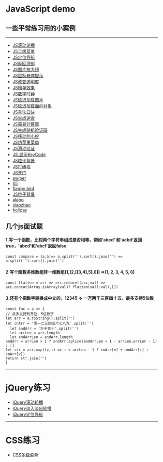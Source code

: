 # JavaScript demo
## 一些平常练习用的小案例
-------------------
- [JS滚动论播](https://ashayx.github.io/JavaScript-demo/JavaScript练手项目/JS滚动轮播.html)
- [JS二级菜单](https://ashayx.github.io/JavaScript-demo/JavaScript练手项目/JS多级菜单.html)
- [JS定位导航](https://ashayx.github.io/JavaScript-demo/JavaScript练手项目/JS定位导航.html)
- [JS返回顶部](https://ashayx.github.io/JavaScript-demo/JavaScript练手项目/JS返回顶部.html)
- [JS图片放大镜](https://ashayx.github.io/JavaScript-demo/JavaScript练手项目/JS图片放大镜.html)
- [JS鼠标悬停提示](https://ashayx.github.io/JavaScript-demo/JavaScript练手项目/JS鼠标悬停提示.html)
- [JS改变透明度](https://ashayx.github.io/JavaScript-demo/JavaScript练手项目/Js改变透明度.html)
- [JS榜单效果](https://ashayx.github.io/JavaScript-demo/JavaScript练手项目/JS榜单效果.html)
- [JS数字时钟](https://ashayx.github.io/JavaScript-demo/JavaScript练手项目/JS数字时钟.html)
- [JS延迟加载图片](https://ashayx.github.io/JavaScript-demo/JavaScript练手项目/JS延迟加载图片.html)
- [JS延迟加载面向对象](https://ashayx.github.io/JavaScript-demo/JavaScript练手项目/JS延迟加载面向对象.html)
- [JS乘法口诀](https://ashayx.github.io/JavaScript-demo/JavaScript练手项目/JS乘法口诀.html)
- [JS生成迷宫](https://ashayx.github.io/JavaScript-demo/JavaScript练手项目/JS迷宫.html)
- [JS简易计算器](https://ashayx.github.io/JavaScript-demo/JavaScript练手项目/JS计算机.html)
- [JS生成随机验证码](https://ashayx.github.io/JavaScript-demo/JavaScript练手项目/JS生成随机验证码.html)
- [JS移动的小蛇](https://ashayx.github.io/JavaScript-demo/JavaScript练手项目/JS小球移动.html)
- [JS仿苹果菜单](https://ashayx.github.io/JavaScript-demo/JavaScript练手项目/JS仿苹果菜单.html)
- [JS滑动验证](https://ashayx.github.io/JavaScript-demo/JavaScript练手项目/JS滑动验证.html)
- [JS.显示KeyCode](https://ashayx.github.io/JavaScript-demo/JavaScript练手项目/JS.显示KeyCode.html)
- [JS粒子背景](https://ashayx.github.io/JavaScript-demo/JavaScript练手项目/JS粒子背景.html)
- [JS打砖块](https://ashayx.github.io/JavaScript-demo/JavaScript练手项目/打砖块/index.html)
- [JS开门](https://ashayx.github.io/JavaScript-demo/JavaScript练手项目/JS开门动画.html)
- [swiper](https://ashayx.github.io/JavaScript-demo/JavaScript练手项目/swiper.html)
- [h5](http://peiyingqiang.win/JavaScript-demo/H5/swiper/index.html)
- [flappy bird](http://peiyingqiang.win/JavaScript-demo/bird/index.html)
- [JS粒子背景](https://ashayx.github.io/JavaScript-demo/JavaScript练手项目/重力.html)
- [alabo](http://peiyingqiang.win/JavaScript-demo/H5/alabo/index.html)
- [xiaozhao](http://peiyingqiang.win/JavaScript-demo/H5/xiaohzao/index.html)
- [holiday](http://peiyingqiang.win/JavaScript-demo/H5/holiday/index.html)
## 几个js面试题
#### 1.写一个函数，比较两个字符串组成是否相等，例如'abcd' 和'acbd'返回true，'abcd'和'abcf'返回false
    const compare = (a,b)=> a.split('').sort().join('') == b.split('').sort().join('')
#### 2.写个函数多维数组转一维数组[1,[2,[[3,4],5],6]] =>[1, 2, 3, 4, 5, 6]
    const flatten = arr => arr.reduce((acc,val) => acc.concat(Array.isArray(val)? flatten(val):val),[])
#### 3.还有个把数字转换成中文的，12345 => 一万两千三百四十五，最多支持5位数
    const fnc = a => {
    // 最多支持到万位，5位数字
	let arr = a.toString().split('')
	let cnArr = '零一二三四五六七八九'.split('')
      let andArr = '万千百十'.split('')
      let arrLen = arr.length
      let andArrLen = andArr.length
	andArr = arrLen > 1 ? andArr.splice(andArrLen + 1 - arrLen,arrLen - 1) : [] 
	let str = arr.map((v,i) => i < arrLen - 1 ? cnArr[v] + andArr[i] : cnArr[v])
	return str.join('')
    }


------------------------------
# jQuery练习

- [jQuery滚动轮播](https://ashayx.github.io/JavaScript-demo/JavaScript练手项目/jQuery滚动轮播.html)
- [jQuery淡入淡出轮播](https://ashayx.github.io/JavaScript-demo/JavaScript练手项目/jQuery淡入淡出轮播.html)
- [jQuery定位导航](https://ashayx.github.io/JavaScript-demo/JavaScript练手项目/jQuery定位导航.html)
------------
# CSS练习
- [CSS多级菜单](https://ashayx.github.io/JavaScript-demo/JavaScript练手项目/CSS多级菜单.html)
